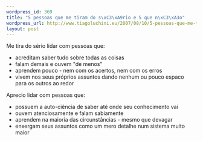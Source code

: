 ```yaml
--- 
wordpress_id: 369
title: "5 pessoas que me tiram do s\xC3\xA9rio e 5 que n\xC3\xA3o"
wordpress_url: http://www.tiagoluchini.eu/2007/08/10/5-pessoas-que-me-tiram-do-serio-e-5-que-nao/
layout: post
---
```

Me tira do sério lidar com pessoas que:
<ul>
	<li>acreditam saber tudo sobre todas as coisas</li>
	<li>falam demais e ouvem "de menos"</li>
	<li>aprendem pouco - nem com os acertos, nem com os erros</li>
	<li>vivem nos seus próprios assuntos dando nenhum ou pouco espaco para os outros ao redor</li>
</ul>
Aprecio lidar com pessoas que:
<ul>
	<li>possuem a auto-ciência de saber até onde seu conhecimento vai</li>
	<li>ouvem atenciosamente e falam sabiamente</li>
	<li>aprendem na maioria das circunstâncias - mesmo que devagar</li>
	<li>enxergam seus assuntos como um mero detalhe num sistema muito maior</li>
</ul>
